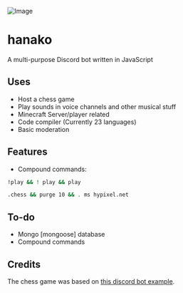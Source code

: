 ![Image](https://i.imgur.com/RZKGQ7z.png)
# hanako
A multi-purpose Discord bot written in JavaScript

## Uses
* Host a chess game
* Play sounds in voice channels and other musical stuff
* Minecraft Server/player related
* Code compiler (Currently 23 languages)
* Basic moderation

## Features
* Compound commands: 
```bash
!play && ! play && play

.chess && purge 10 && . ms hypixel.net
```

## To-do
* Mongo [mongoose] database
* Compound commands

## Credits
The chess game was based on [this discord bot example](https://github.com/kylepaulsen/discord-chess-bot).
